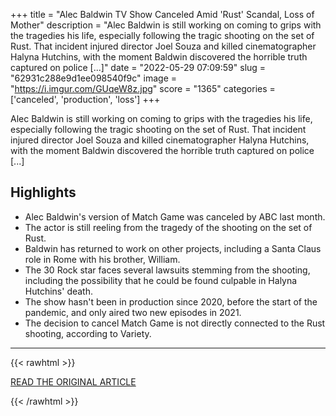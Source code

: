 +++
title = "Alec Baldwin TV Show Canceled Amid 'Rust' Scandal, Loss of Mother"
description = "Alec Baldwin is still working on coming to grips with the tragedies his life, especially following the tragic shooting on the set of Rust. That incident injured director Joel Souza and killed cinematographer Halyna Hutchins, with the moment Baldwin discovered the horrible truth captured on police [...]"
date = "2022-05-29 07:09:59"
slug = "62931c288e9d1ee098540f9c"
image = "https://i.imgur.com/GUqeW8z.jpg"
score = "1365"
categories = ['canceled', 'production', 'loss']
+++

Alec Baldwin is still working on coming to grips with the tragedies his life, especially following the tragic shooting on the set of Rust. That incident injured director Joel Souza and killed cinematographer Halyna Hutchins, with the moment Baldwin discovered the horrible truth captured on police [...]

## Highlights

- Alec Baldwin's version of Match Game was canceled by ABC last month.
- The actor is still reeling from the tragedy of the shooting on the set of Rust.
- Baldwin has returned to work on other projects, including a Santa Claus role in Rome with his brother, William.
- The 30 Rock star faces several lawsuits stemming from the shooting, including the possibility that he could be found culpable in Halyna Hutchins' death.
- The show hasn't been in production since 2020, before the start of the pandemic, and only aired two new episodes in 2021.
- The decision to cancel Match Game is not directly connected to the Rust shooting, according to Variety.

---

{{< rawhtml >}}
  <p class="article-category">
    <a target="_blank" href="https://popculture.com/tv-shows/news/alec-baldwin-match-game-canceled-amid-rust-shooting-scandal-mother-carol-death/">READ THE ORIGINAL ARTICLE</a>
  </p>
{{< /rawhtml >}}
